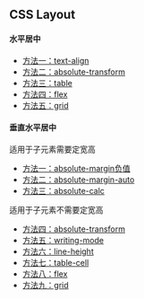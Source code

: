 ## CSS Layout

#### 水平居中
- [方法一：text-align](https://github.com/liangfengbo/css-layout/blob/master/horizontal-center/text-align.html)
- [方法二：absolute-transform](https://github.com/liangfengbo/css-layout/blob/master/horizontal-center/absolute-transform.html)
- [方法三：table](https://github.com/liangfengbo/css-layout/blob/master/horizontal-center/table.html)
- [方法四：flex](https://github.com/liangfengbo/css-layout/blob/master/horizontal-center/flex.html)
- [方法五：grid](https://github.com/liangfengbo/css-layout/blob/master/horizontal-center/grid.html)

#### 垂直水平居中
适用于子元素需要定宽高

- [方法一：absolute-margin负值](https://github.com/liangfengbo/css-layout/blob/master/vertical-horizontal-center/absolute-margin.html)
- [方法二：absolute-margin-auto](https://github.com/liangfengbo/css-layout/blob/master/vertical-horizontal-center/absolute-margin.html)
- [方法三：absolute-calc](https://github.com/liangfengbo/css-layout/blob/master/vertical-horizontal-center/absolute-calc.html)

适用于子元素不需要定宽高
- [方法四：absolute-transform](https://github.com/liangfengbo/css-layout/blob/master/vertical-horizontal-center/absolute-transform.html)
- [方法五：writing-mode](https://github.com/liangfengbo/css-layout/blob/master/vertical-horizontal-center/writing-mode.html)
- [方法六：line-height](https://github.com/liangfengbo/css-layout/blob/master/vertical-horizontal-center/line-height.html)
- [方法七：table-cell](https://github.com/liangfengbo/css-layout/blob/master/vertical-horizontal-center/table-cell.html)
- [方法八：flex](https://github.com/liangfengbo/css-layout/blob/master/vertical-horizontal-center/flex.html)
- [方法九：grid](https://github.com/liangfengbo/css-layout/blob/master/vertical-horizontal-center/grid.html)


